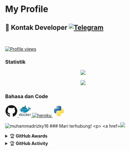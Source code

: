 # My Profile


## 📲 Kontak Developer [![Telegram](https://img.shields.io/badge/telegram-1b77FF.svg?style=for-the-badge&logo=telegram)](https://t.me/IDnyaKosong) 
<br>

[![Profile views](https://gpvc.arturio.dev/Levigodbot)](https://github.com/Levigodbot)
### Statistik
<p align="center"><a href="https://github.com/Levigodbot"><img src="https://github-readme-stats.vercel.app/api?username=Levigodbot&show_icons=true&theme=radical"></a></p>
<p align="center"><a href="https://github.com/Levigodbot"><img src="https://github-readme-stats.vercel.app/api/top-langs/?username=Levigodbot&theme=radical&layout=compact"></a></p> 


   <h3 align="left">Bahasa dan Code</h3>
<p align="left"> <a href="https://www.github.com/" target="_blank"> <img src="https://raw.githubusercontent.com/devicons/devicon/master/icons/github/github-original.svg" alt="github" width="40" height="40"/> </a> <a href="https://www.docker.com/" target="_blank"> <img src="https://raw.githubusercontent.com/devicons/devicon/master/icons/docker/docker-original-wordmark.svg" alt="docker" width="40" height="40"/> </a> <a href="https://heroku.com" target="_blank"> <img src="https://www.vectorlogo.zone/logos/heroku/heroku-icon.svg" alt="heroku" width="40" height="40"/> </a> <a href="https://www.python.org" target="_blank"> <img src="https://raw.githubusercontent.com/devicons/devicon/master/icons/python/python-original.svg" alt="python" width="40" height="40"/> </a> </p>

<p><img align="center" src="https://github-readme-streak-stats.herokuapp.com/?user=muhammadrizky16&" alt="muhammadrizky16
### Mari terhubung!
<p>
    <a href="https://instagram.com/rizkyhamdanii16_" target="blank"><img src="https://img.shields.io/badge/Instagram-30302f?style=flat&logo=instagram" /></a>
</p>
<details>
    <summary>&#127942 <b>GitHub Awards</b></summary><br/>

![Github Trophy](https://github-profile-trophy.vercel.app/?username=phaticusthiccy)

</details>

<details>
    <summary>&#127942 <b>GitHub Activity</b></summary><br/>

![Metrics](https://metrics.lecoq.io/muhammadrizky16?template=classic&repositories.forks=true&languages=1&languages.colors=github&languages.threshold=0%25&config.timezone=Asia%2FSolo)

</details>
